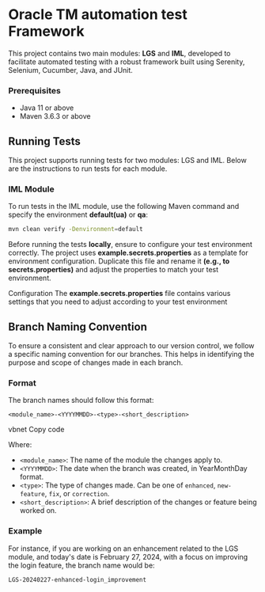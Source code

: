 
# Oracle TM automation test Framework

This project contains two main modules: **LGS** and **IML**, developed to facilitate automated testing with a robust framework built using Serenity, Selenium, Cucumber, Java, and JUnit.

### Prerequisites

- Java 11 or above
- Maven 3.6.3 or above

## Running Tests

This project supports running tests for two modules: LGS and IML. Below are the instructions to run tests for each module.

### IML Module

To run tests in the IML module, use the following Maven command and specify the environment **default(ua)** or **qa**:

```bash
mvn clean verify -Denvironment=default
```

Before running the tests **locally**, ensure to configure your test environment correctly. The project uses **example.secrets.properties** as a template for environment configuration. 
Duplicate this file and rename it **(e.g., to secrets.properties)** and adjust the properties to match your test environment.

Configuration
The **example.secrets.properties** file contains various settings that you need to adjust according to your test environment

## Branch Naming Convention

To ensure a consistent and clear approach to our version control, we follow a specific naming convention for our branches. This helps in identifying the purpose and scope of changes made in each branch.

### Format

The branch names should follow this format:

`<module_name>-<YYYYMMDD>-<type>-<short_description>`

vbnet
Copy code

Where:
- `<module_name>`: The name of the module the changes apply to.
- `<YYYYMMDD>`: The date when the branch was created, in YearMonthDay format.
- `<type>`: The type of changes made. Can be one of `enhanced`, `new-feature`, `fix`, or `correction`.
- `<short_description>`: A brief description of the changes or feature being worked on.

### Example

For instance, if you are working on an enhancement related to the LGS module, and today's date is February 27, 2024, with a focus on improving the login feature, the branch name would be:

```
LGS-20240227-enhanced-login_improvement
```